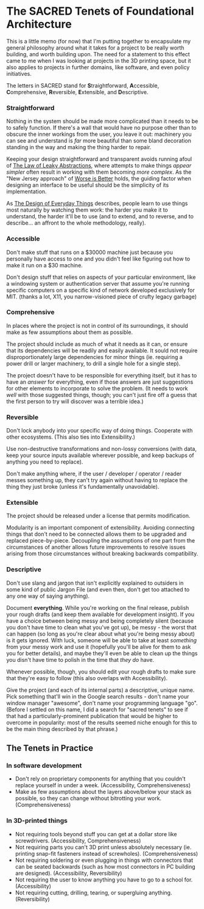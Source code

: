 # The SACRED Tenets of Foundational Architecture

This is a little memo (for now) that I'm putting together to encapsulate my general philosophy around what it takes for a project to be really worth building, and worth building upon. The need for a statement to this effect came to me when I was looking at projects in the 3D printing space, but it also applies to projects in further domains, like software, and even policy initiatives.

The letters in SACRED stand for **S**traightforward, **A**ccessible, **C**omprehensive, **R**eversible, **E**xtensible, and **D**escriptive.

### Straightforward

Nothing in the system should be made more complicated than it needs to be to safely function. If there's a wall that would have no purpose other than to obscure the inner workings from the user, you leave it out: machinery you can see and understand is *far* more beautiful than some bland decoration standing in the way and making the thing harder to repair.

Keeping your design straightforward and transparent avoids running afoul of [The Law of Leaky Abstractions][], where attempts to make things *appear simpler* often result in working with them becoming *more complex*. As the "New Jersey approach" of [Worse is Better][] holds, the guiding factor when designing an interface to be useful should be the simplicity of its implementation.

As [The Design of Everyday Things][] describes, people learn to use things most naturally by watching them work: the harder you make it to understand, the harder it'll be to use (and to extend, and to reverse, and to describe... an affront to the whole methodology, really).

[The Law of Leaky Abstractions]: https://www.joelonsoftware.com/2002/11/11/the-law-of-leaky-abstractions/
[Worse is Better]: https://en.wikipedia.org/wiki/Worse_is_better
[The Design of Everyday Things]: https://www.amazon.com/Design-Everyday-Things-Donald-Norman/dp/1452654123

### Accessible

Don't make stuff that runs on a $30000 machine just because you personally have access to one and you didn't feel like figuring out how to make it run on a $30 machine.

Don't design stuff that relies on aspects of your particular environment, like a windowing system or authentication server that assume you're running specific computers on a specific kind of network developed exclusively for MIT. (thanks a lot, X11, you narrow-visioned piece of crufty legacy garbage)

### Comprehensive

In places where the project is not in control of its surroundings, it should make as few assumptions about them as possible.

The project should include as much of what it needs as it can, or ensure that its dependencies will be readily and easily available. It sould not require disproportionately large dependencies for minor things (ie. requiring a power drill or larger machinery, to drill a single hole for a single step).

The project doesn't have to be responsible for everything itself, but it has to have an *answer* for everything, even if those answers are just suggestions for other elements to incorporate to solve the problem. (It needs to work *well* with those suggested things, though; you can't just fire off a guess that the first person to try will discover was a terrible idea.)

### Reversible

Don't lock anybody into your specific way of doing things. Cooperate with other ecosystems. (This also ties into Extensibility.)

Use non-destructive transformations and non-lossy conversions (with data, keep your source inputs available wherever possible, and keep backups of anything you need to replace).

Don't make anything where, if the user / developer / operator / reader messes something up, they can't try again without having to replace the thing they just broke (unless it's fundamentally unavoidable).

### Extensible

The project should be released under a license that permits modification.

Modularity is an important component of extensibility. Avoiding connecting things that don't need to be connected allows them to be upgraded and replaced piece-by-piece. Decoupling the assumptions of one part from the circumstances of another allows future improvements to resolve issues arising from those circumstances without breaking backwards compatibility.

### Descriptive

Don't use slang and jargon that isn't explicitly explained to outsiders in some kind of public Jargon File (and even then, don't get too attached to any one way of saying anything).

Document **everything**. While you're working on the final release, publish your rough drafts (and keep them available for development insight). If you have a choice between being messy and being completely silent (because you don't have time to clean what you've got up), be messy - the worst that can happen (so long as you're clear about what you're being messy about) is it gets ignored. With luck, someone will be able to take at least *something* from your messy work and use it (hopefully you'll be alive for them to ask you for better details), and maybe they'll even be able to clean up the things you disn't have time to polish in the time that *they do* have.

Whenever possible, though, you should edit your rough drafts to make sure that they're easy to follow (this also overlaps with Accessibility).

Give the project (and each of its internal parts) a descriptive, unique name. Pick something that'll win in the Google search results - don't name your window manager "awesome", don't name your programming language "go". (Before I settled on this name, I did a search for "sacred tenets" to see if that had a particularly-prominent publication that would be higher to overcome in popularity: most of the results seemed niche enough for this to be the main thing described by that phrase.)

## The Tenets in Practice

### In software development

- Don't rely on proprietary components for anything that you couldn't replace yourself in under a week. (Accessibility, Comprehensiveness)
- Make as few assumptions about the layers above/below your stack as possible, so they can change without bitrotting your work. (Comprehensiveness)

### In 3D-printed things

- Not requiring tools beyond stuff you can get at a dollar store like screwdrivers. (Accessibility, Comprehensiveness)
- Not requiring parts you can't 3D print unless absolutely necessary (ie. printing snap-fit fasteners instead of screwholes). (Comprehensiveness)
- Not requiring soldering or even plugging in things with connectors that can be seated backwards (such as how most connectors in PC building are designed). (Accessibility, Reversibility)
- Not requiring the user to know anything you have to go to a school for. (Accessibility)
- Not requiring cutting, drilling, tearing, or supergluing anything. (Reversibility)
